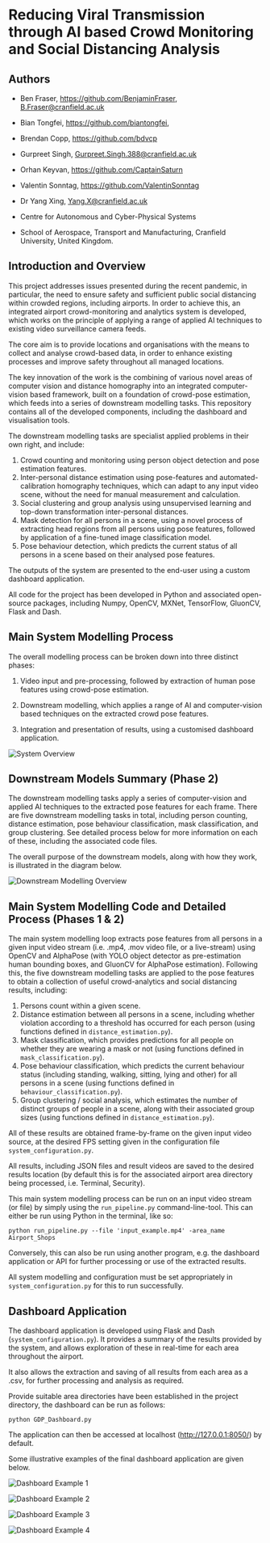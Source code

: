 # Reducing Viral Transmission through AI based Crowd Monitoring and Social Distancing Analysis

## Authors

- Ben Fraser, https://github.com/BenjaminFraser, B.Fraser@cranfield.ac.uk
- Bian Tongfei, https://github.com/biantongfei, 
- Brendan Copp, https://github.com/bdvcp
- Gurpreet Singh, Gurpreet.Singh.388@cranfield.ac.uk
- Orhan Keyvan, https://github.com/CaptainSaturn
- Valentin Sonntag, https://github.com/ValentinSonntag
- Dr Yang Xing, Yang.X@cranfield.ac.uk


- Centre for Autonomous and Cyber-Physical Systems
- School of Aerospace, Transport and Manufacturing, Cranfield University, United Kingdom.

## Introduction and Overview

This project addresses issues presented during the recent pandemic, in particular, the need to ensure safety and sufficient public social distancing within crowded regions, including airports. In order to achieve this, an integrated airport crowd-monitoring and analytics system is developed, which works on the principle of applying a range of applied AI techniques to existing video surveillance camera feeds. 

The core aim is to provide locations and organisations with the means to collect and analyse crowd-based data, in order to enhance existing processes and improve safety throughout all managed locations. 

The key innovation of the work is the combining of various novel areas of computer vision and distance homography into an integrated computer-vision based framework, built on a foundation of crowd-pose estimation, which feeds into a series of downstream modelling tasks. This repository contains all of the developed components, including the dashboard and visualisation tools.

The downstream modelling tasks are specialist applied problems in their own right, and include:

1. Crowd counting and monitoring using person object detection and pose estimation features.
2. Inter-personal distance estimation using pose-features and automated-calibration homography techniques, which can adapt to any input video scene, without the need for manual measurement and calculation.
3. Social clustering and group analysis using unsupervised learning and top-down transformation inter-personal distances.
4. Mask detection for all persons in a scene, using a novel process of extracting head regions from all persons using pose features, followed by application of a fine-tuned image classification model.
5. Pose behaviour detection, which predicts the current status of all persons in a scene based on their analysed pose features.

The outputs of the system are presented to the end-user using a custom dashboard application.

All code for the project has been developed in Python and associated open-source packages, including Numpy, OpenCV, MXNet, TensorFlow, GluonCV, Flask and Dash.


## Main System Modelling Process

The overall modelling process can be broken down into three distinct phases:

1. Video input and pre-processing, followed by extraction of human pose features using crowd-pose estimation.

2. Downstream modelling, which applies a range of AI and computer-vision based techniques on the extracted crowd pose features.

3. Integration and presentation of results, using a customised dashboard application.



![System Overview](examples/system_overview.jpg?raw=True "Simplified System Overview Diagram")


## Downstream Models Summary (Phase 2)

The downstream modelling tasks apply a series of computer-vision and applied AI techniques to the extracted pose features for each frame. There are five downstream modelling tasks in total, including person counting, distance estimation, pose behaviour classification, mask classification, and group clustering. See detailed process below for more information on each of these, including the associated code files.

The overall purpose of the downstream models, along with how they work, is illustrated in the diagram below.


![Downstream Modelling Overview](examples/downstream_models.jpg?raw=True "Illustration of the downstream modelling process")



## Main System Modelling Code and Detailed Process (Phases 1 & 2)

The main system modelling loop extracts pose features from all persons in a given input video stream (i.e. .mp4, .mov video file, or a live-stream) using OpenCV and AlphaPose (with YOLO object detector as pre-estimation human bounding boxes, and GluonCV for AlphaPose estimation). Following this, the five downstream modelling tasks are applied to the pose features to obtain a collection of useful crowd-analytics and social distancing results, including:

1. Persons count within a given scene.
2. Distance estimation between all persons in a scene, including whether violation according to a threshold has occurred for each person (using functions defined in `distance_estimation.py`).
3. Mask classification, which provides predictions for all people on whether they are wearing a mask or not (using functions defined in `mask_classification.py`).
4. Pose behaviour classification, which predicts the current behaviour status (including standing, walking, sitting, lying and other) for all persons in a scene (using functions defined in `behaviour_classification.py`).
5. Group clustering / social analysis, which estimates the number of distinct groups of people in a scene, along with their associated group sizes (using functions defined in `distance_estimation.py`).

All of these results are obtained frame-by-frame on the given input video source, at the desired FPS setting given in the configuration file `system_configuration.py`.

All results, including JSON files and result videos are saved to the desired results location (by default this is for the associated airport area directory being processed, i.e. Terminal, Security).

This main system modelling process can be run on an input video stream (or file) by simply using the `run_pipeline.py` command-line-tool. This can either be run using Python in the terminal, like so:

    python run_pipeline.py --file 'input_example.mp4' -area_name Airport_Shops

Conversely, this can also be run using another program, e.g. the dashboard application or API for further processing or use of the extracted results.

All system modelling and configuration must be set appropriately in `system_configuration.py` for this to run successfully.



## Dashboard Application

The dashboard application is developed using Flask and Dash (`system_configuration.py`). It provides a summary of the results provided by the system, and allows exploration of these in real-time for each area throughout the airport. 

It also allows the extraction and saving of all results from each area as a .csv, for further processing and analysis as required.

Provide suitable area directories have been established in the project directory, the dashboard can be run as follows:

    python GDP_Dashboard.py

The application can then be accessed at localhost (http://127.0.0.1:8050/) by default.

Some illustrative examples of the final dashboard application are given below.


![Dashboard Example 1](examples/dashboard_example.jpg?raw=True "Example of the dashboard design.")


![Dashboard Example 2](examples/dashboard_example_2.jpg?raw=True "Another example of the dashboard results (1).")


![Dashboard Example 3](examples/dashboard_example_3.jpg?raw=True "Another example of the dashboard results (2).")


![Dashboard Example 4](examples/dashboard_example_4.jpg?raw=True "Another example of the dashboard results (3).")

